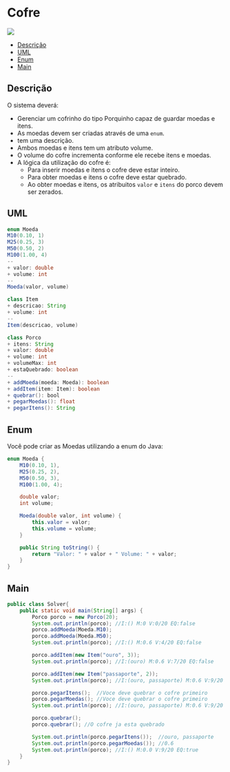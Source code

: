 # Cofre

![](figura.jpg)

<!--TOC_BEGIN-->
- [Descrição](#descrição)
- [UML](#uml)
- [Enum](#enum)
- [Main](#main)
<!--TOC_END-->

## Descrição
O sistema deverá:

- Gerenciar um cofrinho do tipo Porquinho capaz de guardar moedas e itens.
- As moedas devem ser criadas através de uma `enum`.
-  tem uma descrição.
- Ambos moedas e itens tem um atributo volume.
- O volume do cofre incrementa conforme ele recebe itens e moedas.
- A lógica da utilização do cofre é:
    - Para inserir moedas e itens o cofre deve estar inteiro.
    - Para obter moedas e itens o cofre deve estar quebrado.
    - Ao obter moedas e itens, os atribuitos `valor` e `itens` do porco devem ser zerados.

## UML

```java
enum Moeda
M10(0.10, 1)
M25(0.25, 3)
M50(0.50, 2)
M100(1.00, 4)
--
+ valor: double
+ volume: int
--
Moeda(valor, volume)

class Item
+ descricao: String
+ volume: int
--
Item(descricao, volume)

class Porco
+ itens: String
+ valor: double
+ volume: int
+ volumeMax: int
+ estaQuebrado: boolean
--
+ addMoeda(moeda: Moeda): boolean
+ addItem(item: Item): boolean
+ quebrar(): bool
+ pegarMoedas(): float
+ pegarItens(): String
```

## Enum

Você pode criar as Moedas utilizando a enum do Java:
```java
enum Moeda {
    M10(0.10, 1),
    M25(0.25, 2),
    M50(0.50, 3),
    M100(1.00, 4);

    double valor;
    int volume;

    Moeda(double valor, int volume) {
        this.valor = valor;
        this.volume = volume;
    }

    public String toString() {
        return "Valor: " + valor + " Volume: " + valor;
    }
}
```

## Main

```java
public class Solver{
    public static void main(String[] args) {
        Porco porco = new Porco(20);
        System.out.println(porco); //I:() M:0 V:0/20 EQ:false
        porco.addMoeda(Moeda.M10);
        porco.addMoeda(Moeda.M50);
        System.out.println(porco); //I:() M:0.6 V:4/20 EQ:false

        porco.addItem(new Item("ouro", 3));
        System.out.println(porco); //I:(ouro) M:0.6 V:7/20 EQ:false

        porco.addItem(new Item("passaporte", 2));
        System.out.println(porco); //I:(ouro, passaporte) M:0.6 V:9/20 EQ:false

        porco.pegarItens();  //Voce deve quebrar o cofre primeiro
        porco.pegarMoedas(); //Voce deve quebrar o cofre primeiro
        System.out.println(porco); //I:(ouro, passaporte) M:0.6 V:9/20 EQ:false

        porco.quebrar();
        porco.quebrar(); //O cofre ja esta quebrado

        System.out.println(porco.pegarItens());  //ouro, passaporte
        System.out.println(porco.pegarMoedas()); //0.6
        System.out.println(porco); //I:() M:0.0 V:9/20 EQ:true
    }
}
```
